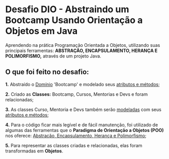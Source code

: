 # Desafio DIO - Abstraindo um Bootcamp Usando Orientação a Objetos em Java

Aprendendo na prática Programação Orientada a Objetos, utilizando suas principais ferramentas: **ABSTRAÇÃO, ENCAPSULAMENTO, HERANÇA E POLIMORFISMO,** através de um projeto Java.

## O que foi feito no desafio:

**1.** Abstraído o <u>Domínio</u> 'Bootcamp' e modelado seus <u>atributos e métodos</u>;

**2.** Criado as **Classes:** Bootcamp, Cursos, Mentorias e Devs e foram relacionadas;

**3.** As classes Curso, Mentoria e Devs também serão <u>modeladas</u> com seus <u>atributos e métodos</u>;

**4.** Para o código ficar mais legível e de fácil manutenção, foi utilizado de algumas das ferramentas que o **Paradigma de Orientação a Objetos (POO)** nos oferece: <u>Abstração, Encapsulamento, Herança e Polimorfismo</u>;

**5.** Para representar as classes criadas e relacionadas, elas foram transformadas em **Objetos**.
